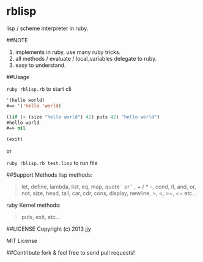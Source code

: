 rblisp
======

lisp / scheme interpreter in ruby.

##NOTE
1. implements in ruby, use many ruby tricks.
2. all methods / evaluate / local\_variables delegate to ruby.
3. easy to understand.

##Usage

`ruby rblisp.rb` to start cli

```lisp
'(hello world) 
#=> '('hello 'world)

((if (< (size "hello world") 42) puts 42) "hello world")
#hello world
#=> nil

(exit)
```

or

`ruby rblisp.rb test.lisp` to run file

##Support Methods
lisp methods: 
>let, define, lambda, list, eq, map, quote ` or ' , + / * -, cond, if, and, or, not, size, head, tail, car, cdr, cons, display, newline, >, <, >=, <= etc...

ruby Kernel methods:
>puts, exit, etc...

##LICENSE
Copyright (c) 2013 jjy

MIT License

##Contribute
fork & feel free to send pull requests!
